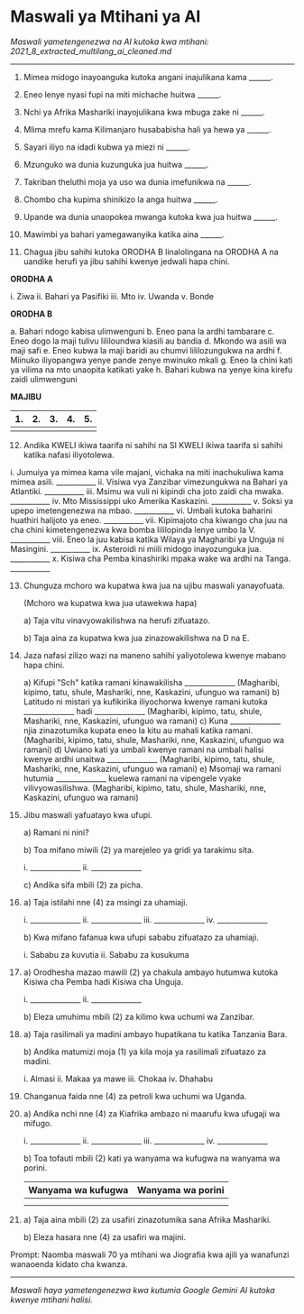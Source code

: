 # Maswali ya Mtihani ya AI
*Maswali yametengenezwa na AI kutoka kwa mtihani: 2021_8_extracted_multilang_ai_cleaned.md*

---

1.  Mimea midogo inayoanguka kutoka angani inajulikana kama ______.
2.  Eneo lenye nyasi fupi na miti michache huitwa ______.
3.  Nchi ya Afrika Mashariki inayojulikana kwa mbuga zake ni ______.
4.  Mlima mrefu kama Kilimanjaro husababisha hali ya hewa ya ______.
5.  Sayari iliyo na idadi kubwa ya miezi ni ______.
6.  Mzunguko wa dunia kuzunguka jua huitwa ______.
7.  Takriban theluthi moja ya uso wa dunia imefunikwa na ______.
8.  Chombo cha kupima shinikizo la anga huitwa ______.
9.  Upande wa dunia unaopokea mwanga kutoka kwa jua huitwa ______.
10. Mawimbi ya bahari yamegawanyika katika aina ______.

11. Chagua jibu sahihi kutoka ORODHA B linalolingana na ORODHA A na uandike herufi ya jibu sahihi kwenye jedwali hapa chini.

**ORODHA A**

i. Ziwa
ii. Bahari ya Pasifiki
iii. Mto
iv. Uwanda
v. Bonde

**ORODHA B**

a. Bahari ndogo kabisa ulimwenguni
b. Eneo pana la ardhi tambarare
c. Eneo dogo la maji tulivu lililoundwa kiasili au bandia
d. Mkondo wa asili wa maji safi
e. Eneo kubwa la maji baridi au chumvi lililozungukwa na ardhi
f. Miinuko iliyopangwa yenye pande zenye mwinuko mkali
g. Eneo la chini kati ya vilima na mto unaopita katikati yake
h. Bahari kubwa na yenye kina kirefu zaidi ulimwenguni

**MAJIBU**

| 1. | 2. | 3. | 4. | 5. |
| -- | -- | -- | -- | -- |
|    |    |    |    |    |

12. Andika KWELI ikiwa taarifa ni sahihi na SI KWELI ikiwa taarifa si sahihi katika nafasi iliyotolewa.

i. Jumuiya ya mimea kama vile majani, vichaka na miti inachukuliwa kama mimea asili. ___________
ii. Visiwa vya Zanzibar vimezungukwa na Bahari ya Atlantiki. ___________
iii. Msimu wa vuli ni kipindi cha joto zaidi cha mwaka. ___________
iv. Mto Mississippi uko Amerika Kaskazini. ___________
v. Soksi ya upepo imetengenezwa na mbao. ___________
vi. Umbali kutoka baharini huathiri halijoto ya eneo. ___________
vii. Kipimajoto cha kiwango cha juu na cha chini kimetengenezwa kwa bomba lililopinda lenye umbo la V. ___________
viii. Eneo la juu kabisa katika Wilaya ya Magharibi ya Unguja ni Masingini. ___________
ix. Asteroidi ni miili midogo inayozunguka jua. ___________
x. Kisiwa cha Pemba kinashiriki mpaka wake wa ardhi na Tanga. ___________

13. Chunguza mchoro wa kupatwa kwa jua na ujibu maswali yanayofuata.

    (Mchoro wa kupatwa kwa jua utawekwa hapa)

    a) Taja vitu vinavyowakilishwa na herufi zifuatazo.

    b) Taja aina za kupatwa kwa jua zinazowakilishwa na D na E.

14. Jaza nafasi zilizo wazi na maneno sahihi yaliyotolewa kwenye mabano hapa chini.

    a) Kifupi "Sch" katika ramani kinawakilisha ______________ (Magharibi, kipimo, tatu, shule, Mashariki, nne, Kaskazini, ufunguo wa ramani)
    b) Latitudo ni mistari ya kufikirika iliyochorwa kwenye ramani kutoka ______________ hadi ______________ (Magharibi, kipimo, tatu, shule, Mashariki, nne, Kaskazini, ufunguo wa ramani)
    c) Kuna ______________ njia zinazotumika kupata eneo la kitu au mahali katika ramani. (Magharibi, kipimo, tatu, shule, Mashariki, nne, Kaskazini, ufunguo wa ramani)
    d) Uwiano kati ya umbali kwenye ramani na umbali halisi kwenye ardhi unaitwa ______________ (Magharibi, kipimo, tatu, shule, Mashariki, nne, Kaskazini, ufunguo wa ramani)
    e) Msomaji wa ramani hutumia ______________ kuelewa ramani na vipengele vyake vilivyowasilishwa. (Magharibi, kipimo, tatu, shule, Mashariki, nne, Kaskazini, ufunguo wa ramani)

15. Jibu maswali yafuatayo kwa ufupi.

    a) Ramani ni nini?

    b) Toa mifano miwili (2) ya marejeleo ya gridi ya tarakimu sita.

    i. ______________
    ii. ______________

    c) Andika sifa mbili (2) za picha.

16. a) Taja istilahi nne (4) za msingi za uhamiaji.

    i. ______________
    ii. ______________
    iii. ______________
    iv. ______________

    b) Kwa mifano fafanua kwa ufupi sababu zifuatazo za uhamiaji.

    i. Sababu za kuvutia
    ii. Sababu za kusukuma

17. a) Orodhesha mazao mawili (2) ya chakula ambayo hutumwa kutoka Kisiwa cha Pemba hadi Kisiwa cha Unguja.

    i. ______________
    ii. ______________

    b) Eleza umuhimu mbili (2) za kilimo kwa uchumi wa Zanzibar.

18. a) Taja rasilimali ya madini ambayo hupatikana tu katika Tanzania Bara.

    b) Andika matumizi moja (1) ya kila moja ya rasilimali zifuatazo za madini.

    i. Almasi
    ii. Makaa ya mawe
    iii. Chokaa
    iv. Dhahabu

19. Changanua faida nne (4) za petroli kwa uchumi wa Uganda.

20. a) Andika nchi nne (4) za Kiafrika ambazo ni maarufu kwa ufugaji wa mifugo.

    i. ______________
    ii. ______________
    iii. ______________
    iv. ______________

    b) Toa tofauti mbili (2) kati ya wanyama wa kufugwa na wanyama wa porini.

    | Wanyama wa kufugwa | Wanyama wa porini |
    | :-------------- | :----------- |
    |                 |              |
    |                 |              |

21. a) Taja aina mbili (2) za usafiri zinazotumika sana Afrika Mashariki.

    b) Eleza hasara nne (4) za usafiri wa majini.

Prompt: Naomba maswali 70 ya mtihani wa Jiografia kwa ajili ya wanafunzi wanaoenda kidato cha kwanza.

---
*Maswali haya yametengenezwa kwa kutumia Google Gemini AI kutoka kwenye mtihani halisi.*

